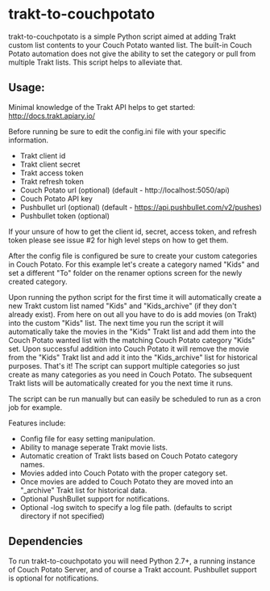 ﻿trakt-to-couchpotato
=====

trakt-to-couchpotato is a simple Python script aimed at adding Trakt custom list contents to your Couch Potato wanted list.  The built-in Couch Potato automation does not give the ability to set the category or pull from multiple Trakt lists.  This script helps to alleviate that.

## Usage:
Minimal knowledge of the Trakt API helps to get started: http://docs.trakt.apiary.io/

Before running be sure to edit the config.ini file with your specific information.
* Trakt client id
* Trakt client secret
* Trakt access token
* Trakt refresh token
* Couch Potato url (optional) (default - http://localhost:5050/api)
* Couch Potato API key
* Pushbullet url (optional) (default - https://api.pushbullet.com/v2/pushes)
* Pushbullet token (optional)

If your unsure of how to get the client id, secret, access token, and refresh token please see issue #2 for high level steps on how to get them.

After the config file is configured be sure to create your custom categories in Couch Potato.  For this example let's create a category named "Kids" and set a different "To" folder on the renamer options screen for the newly created category.

Upon running the python script for the first time it will automatically create a new Trakt custom list named "Kids" and "Kids_archive" (if they don't already exist).  From here on out all you have to do is add movies (on Trakt) into the custom "Kids" list.  The next time you run the script it will automatically take the movies in the "Kids" Trakt list and add them into the Couch Potato wanted list with the matching Couch Potato category "Kids" set.  Upon successful addition into Couch Potato it will remove the movie from the "Kids" Trakt list and add it into the "Kids_archive" list for historical purposes.  That's it!  The script can support multiple categories so just create as many categories as you need in Couch Potato.  The subsequent Trakt lists will be automatically created for you the next time it runs.

The script can be run manually but can easily be scheduled to run as a cron job for example.

Features include:

* Config file for easy setting manipulation.
* Ability to manage seperate Trakt movie lists.
* Automatic creation of Trakt lists based on Couch Potato category names.
* Movies added into Couch Potato with the proper category set.
* Once movies are added to Couch Potato they are moved into an "_archive" Trakt list for historical data.
* Optional PushBullet support for notifications.
* Optional -log switch to specify a log file path. (defaults to script directory if not specified)

## Dependencies

To run trakt-to-couchpotato you will need Python 2.7+, a running instance of Couch Potato Server, and of course a Trakt account.  Pushbullet support is optional for notifications.
